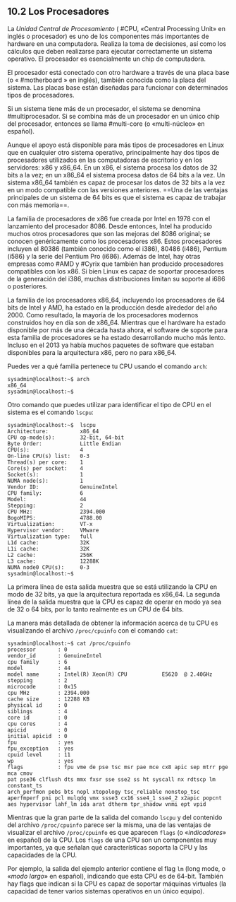 ## 10.2 Los Procesadores
La _Unidad Central de Procesamiento_ ( #CPU, «Central Processing Unit» en inglés o procesador) es uno de los componentes más importantes de hardware en una computadora. Realiza la toma de decisiones, así como los cálculos que deben realizarse para ejecutar correctamente un sistema operativo. El procesador es esencialmente un chip de computadora.

El procesador está conectado con otro hardware a través de una placa base (o « #motherboard » en inglés), también conocida como la placa del sistema. Las placas base están diseñadas para funcionar con determinados tipos de procesadores.

Si un sistema tiene más de un procesador, el sistema se denomina #multiprocesador. Si se combina más de un procesador en un único chip del procesador, entonces se llama #multi-core (o «multi-núcleo» en español).

Aunque el apoyo está disponible para más tipos de procesadores en Linux que en cualquier otro sistema operativo, principalmente hay dos tipos de procesadores utilizados en las computadoras de escritorio y en los servidores: x86 y x86_64. En un x86, el sistema procesa los datos de 32 bits a la vez; en un x86_64 el sistema procesa datos de 64 bits a la vez. Un sistema x86_64 también es capaz de procesar los datos de 32 bits a la vez en un modo compatible con las versiones anteriores. ==Una de las ventajas principales de un sistema de 64 bits es que el sistema es capaz de trabajar con más memoria==.

La familia de procesadores de x86 fue creada por Intel en 1978 con el lanzamiento del procesador 8086. Desde entonces, Intel ha producido muchos otros procesadores que son las mejoras del 8086 original; se conocen genéricamente como los procesadores x86. Estos procesadores incluyen el 80386 (también conocido como el i386), 80486 (i486), Pentium (i586) y la serie del Pentium Pro (i686). Además de Intel, hay otras empresas como #AMD y #Cyrix que también han producido procesadores compatibles con los x86. Si bien Linux es capaz de soportar procesadores de la generación del i386, muchas distribuciones limitan su soporte al i686 o posteriores.

La familia de los procesadores x86_64, incluyendo los procesadores de 64 bits de Intel y AMD, ha estado en la producción desde alrededor del año 2000. Como resultado, la mayoría de los procesadores modernos construidos hoy en día son de x86_64. Mientras que el hardware ha estado disponible por más de una década hasta ahora, el software de soporte para esta familia de procesadores se ha estado desarrollando mucho más lento. Incluso en el 2013 ya había muchos paquetes de software que estaban disponibles para la arquitectura x86, pero no para x86_64.

Puedes ver a qué familia pertenece tu CPU usando el comando `arch`:

```shell-session
sysadmin@localhost:~$ arch                                                    
x86_64                                                                        
sysadmin@localhost:~$
```

Otro comando que puedes utilizar para identificar el tipo de CPU en el sistema es el comando `lscpu`:

```shell-session
sysadmin@localhost:~$  lscpu                                                  
Architecture:          x86_64                                              
CPU op-mode(s):        32-bit, 64-bit                                       
Byte Order:            Little Endian                                          
CPU(s):                4                                                      
On-line CPU(s) list:   0-3                                                    
Thread(s) per core:    1                                                      
Core(s) per socket:    4                                                      
Socket(s):             1                                                      
NUMA node(s):          1                                                      
Vendor ID:             GenuineIntel                                           
CPU family:            6                                                      
Model:                 44                                                     
Stepping:              2                                                      
CPU MHz:               2394.000                                               
BogoMIPS:              4788.00                                              
Virtualization:        VT-x                                                   
Hypervisor vendor:     VMware                                                 
Virtualization type:   full                                                   
L1d cache:             32K                  
L1i cache:             32K                                                    
L2 cache:              256K                                                   
L3 cache:              12288K                                                 
NUMA node0 CPU(s):     0-3                                                    
sysadmin@localhost:~$ 
```

La primera línea de esta salida muestra que se está utilizando la CPU en modo de 32 bits, ya que la arquitectura reportada es x86_64. La segunda línea de la salida muestra que la CPU es capaz de operar en modo ya sea de 32 o 64 bits, por lo tanto realmente es un CPU de 64 bits.

La manera más detallada de obtener la información acerca de tu CPU es visualizando el archivo `/proc/cpuinfo` con el comando `cat`:

```shell-session
sysadmin@localhost:~$ cat /proc/cpuinfo                                       
processor       : 0                                                           
vendor_id       : GenuineIntel                                                
cpu family      : 6                                                           
model           : 44                                                          
model name      : Intel(R) Xeon(R) CPU           E5620  @ 2.40GHz             
stepping        : 2                                                           
microcode       : 0x15                                                        
cpu MHz         : 2394.000                                                    
cache size      : 12288 KB                                                    
physical id     : 0                                                           
siblings        : 4                                                           
core id         : 0                                                           
cpu cores       : 4                                                           
apicid          : 0                                                           
initial apicid  : 0                                                           
fpu             : yes                                                         
fpu_exception   : yes                                                         
cpuid level     : 11                                                          
wp              : yes                                                         
flags           : fpu vme de pse tsc msr pae mce cx8 apic sep mtrr pge mca cmov
pat pse36 clflush dts mmx fxsr sse sse2 ss ht syscall nx rdtscp lm constant_ts
arch_perfmon pebs bts nopl xtopology tsc_reliable nonstop_tsc aperfmperf pni pcl mulqdq vmx ssse3 cx16 sse4_1 sse4_2 x2apic popcnt aes hypervisor lahf_lm ida arat dtherm tpr_shadow vnmi ept vpid
```

Mientras que la gran parte de la salida del comando `lscpu` y del contenido del archivo `/proc/cpuinfo` parece ser la misma, una de las ventajas de visualizar el archivo `/proc/cpuinfo` es que aparecen `flags` (o «_indicadores_» en español) de la CPU. Los `flags` de una CPU son un componentes muy importantes, ya que señalan qué características soporta la CPU y las capacidades de la CPU.

Por ejemplo, la salida del ejemplo anterior contiene el flag `lm` (long mode, o «_modo largo_» en español), indicando que esta CPU es de 64-bit. También hay flags que indican si la CPU es capaz de soportar máquinas virtuales (la capacidad de tener varios sistemas operativos en un único equipo).


